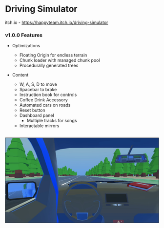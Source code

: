 # Driving Simulator

itch.io - https://happyteam.itch.io/driving-simulator

### v1.0.0 Features

- Optimizations
  - Floating Origin for endless terrain
  - Chunk loader with managed chunk pool
  - Procedurally generated trees

- Content
  - W, A, S, D to move
  - Spacebar to brake
  - Instruction book for controls
  - Coffee Drink Accessory
  - Automated cars on roads
  - Reset button
  - Dashboard panel
    - Multiple tracks for songs
  - Interactable mirrors

<br/>

<a href="https://github.com/KaiChuuu/DrivingSimulator/">
  <img src="/Assets/truckSimImage.jpg" width="520" height="280">
</a>

